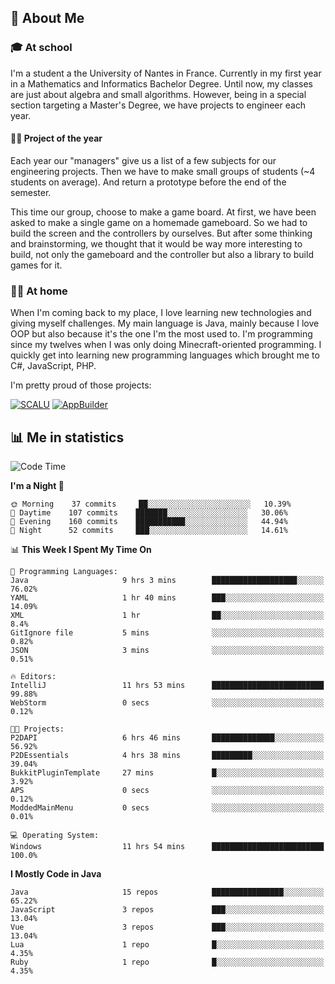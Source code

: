 ## 👀 About Me

### 🎓 At school

I'm a student a the University of Nantes in France. Currently in my first year in a Mathematics and Informatics Bachelor Degree. Until now, my classes are just about algebra and small algorithms. However, being in a special section targeting a Master's Degree, we have projects to engineer each year. 

#### 🔧🔬 Project of the year

Each year our "managers" give us a list of a few subjects for our engineering projects. Then we have to make small groups of students (~4 students on average). And return a prototype before the end of the semester.

This time our group, choose to make a game board. At first, we have been asked to make a single game on a homemade gameboard. So we had to build the screen and the controllers by ourselves. 
But after some thinking and brainstorming, we thought that it would be way more interesting to build, not only the gameboard and the controller but also a library to build games for it.

### 👨‍💻 At home

When I'm coming back to my place, I love learning new technologies and giving myself challenges. My main language is Java, mainly because I love OOP but also because it's the one I'm the most used to. I'm programming since my twelves when I was only doing Minecraft-oriented programming.  I quickly get into learning new programming languages which brought me to C#, JavaScript, PHP. 

I'm pretty proud of those projects:

[![SCALU](https://github-readme-stats.vercel.app/api/pin?username=renardfute&repo=SCALU)](https://github.com/renardfute/scalu)
[![AppBuilder](https://github-readme-stats.vercel.app/api/pin?username=pulsedev2&repo=AppBuilder)](https://github.com/pulsedev2/AppBuilder)

## 📊 Me in statistics
<!--START_SECTION:waka-->
![Code Time](http://img.shields.io/badge/Code%20Time-176%20hrs%2033%20mins-blue)

**I'm a Night 🦉** 

```text
🌞 Morning    37 commits     ██░░░░░░░░░░░░░░░░░░░░░░░   10.39% 
🌆 Daytime    107 commits    ███████░░░░░░░░░░░░░░░░░░   30.06% 
🌃 Evening    160 commits    ███████████░░░░░░░░░░░░░░   44.94% 
🌙 Night      52 commits     ███░░░░░░░░░░░░░░░░░░░░░░   14.61%

```


📊 **This Week I Spent My Time On** 

```text
💬 Programming Languages: 
Java                     9 hrs 3 mins        ███████████████████░░░░░░   76.02% 
YAML                     1 hr 40 mins        ███░░░░░░░░░░░░░░░░░░░░░░   14.09% 
XML                      1 hr                ██░░░░░░░░░░░░░░░░░░░░░░░   8.4% 
GitIgnore file           5 mins              ░░░░░░░░░░░░░░░░░░░░░░░░░   0.82% 
JSON                     3 mins              ░░░░░░░░░░░░░░░░░░░░░░░░░   0.51%

🔥 Editors: 
IntelliJ                 11 hrs 53 mins      █████████████████████████   99.88% 
WebStorm                 0 secs              ░░░░░░░░░░░░░░░░░░░░░░░░░   0.12%

🐱‍💻 Projects: 
P2DAPI                   6 hrs 46 mins       ██████████████░░░░░░░░░░░   56.92% 
P2DEssentials            4 hrs 38 mins       █████████░░░░░░░░░░░░░░░░   39.04% 
BukkitPluginTemplate     27 mins             █░░░░░░░░░░░░░░░░░░░░░░░░   3.92% 
APS                      0 secs              ░░░░░░░░░░░░░░░░░░░░░░░░░   0.12% 
ModdedMainMenu           0 secs              ░░░░░░░░░░░░░░░░░░░░░░░░░   0.01%

💻 Operating System: 
Windows                  11 hrs 54 mins      █████████████████████████   100.0%

```

**I Mostly Code in Java** 

```text
Java                     15 repos            ████████████████░░░░░░░░░   65.22% 
JavaScript               3 repos             ███░░░░░░░░░░░░░░░░░░░░░░   13.04% 
Vue                      3 repos             ███░░░░░░░░░░░░░░░░░░░░░░   13.04% 
Lua                      1 repo              █░░░░░░░░░░░░░░░░░░░░░░░░   4.35% 
Ruby                     1 repo              █░░░░░░░░░░░░░░░░░░░░░░░░   4.35%

```



<!--END_SECTION:waka-->
